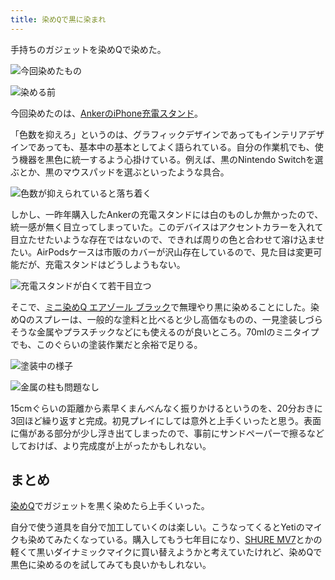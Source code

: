 ```yaml
---
title: 染めQで黒に染まれ
---
```

手持ちのガジェットを染めQで染めた。

![](https://lh4.googleusercontent.com/qHWtm1WzQDaB4ILHKajnNbqXKUx0kcdc_dV6QhCosEtOJxLLzdP5lRsW2yKxTAxB2u_oB466y5Oybe0zWJ-W29weEjbtP09-PhvQfSGZT4wyefbPcy7oK_1p2RUAVijX3VpX-ToZI4iqyRtOwGMKcJemZ8gl9SkJa2ur2JMbGckR9gidszRvueW38-Zr "今回染めたもの")

![](https://lh5.googleusercontent.com/gyDGT7-ebyn_7pgum3CrFWDjc29y0IacxHV7pEF4yuU8BXjyhSHDg9v9B3d0B4t99slPetzTTS-nKAZqyEFLO7_Yu_bS1BCBK-AoUYlgqrLSTDvuhRZdapxsVc3ke-Y0cml7V6djN6Mn_2IKmd9cI8ya40KVnGWtfQspjIp8c09fuFEhRf1kqYyUoRE9 "染める前")

今回染めたのは、[AnkerのiPhone充電スタンド](https://r7kamura.com/articles/2021-09-06-anker-iphone-stand)。

「色数を抑えろ」というのは、グラフィックデザインであってもインテリアデザインであっても、基本中の基本としてよく語られている。自分の作業机でも、使う機器を黒色に統一するよう心掛けている。例えば、黒のNintendo Switchを選ぶとか、黒のマウスパッドを選ぶといったような具合。

![](https://lh3.googleusercontent.com/dHs7zycvs4a0Nb75Z3vKhNmw1hXzwmr8IOFzhXVp74tNATyko_fa-ttkBM0VG9X_rjwLMci1a8jPPgbnlIHeHhSG3mPAte1RXA2paDCJpP_B_6_VgTSF4H9tGqxW1uYb1xZofKjwe5NkaQASmZldiZBULTW2pVvnriU75DuU5dIqLqndsZtNR1IoyyFk "色数が抑えられていると落ち着く")

しかし、一昨年購入したAnkerの充電スタンドには白のものしか無かったので、統一感が無く目立ってしまっていた。このデバイスはアクセントカラーを入れて目立たせたいような存在ではないので、できれば周りの色と合わせて溶け込ませたい。AirPodsケースは市販のカバーが沢山存在しているので、見た目は変更可能だが、充電スタンドはどうしようもない。

![](https://lh4.googleusercontent.com/ESNM6PLKLXnQFM3jtm-iaI1vDbg4i2ZZxtlDkE6m_gRpHrITbgaynSxdkugW2MaBDrkB8EW_tLo97Uu5UEQkFeUictuFUkmHYQzH2BCAHl7mHkllPeUpzRs8c2YM-QQSQCKD22QAMqJ9PmHZd4Ei_a8brnFMxgXv0pkWDfwzbYfqQc-ZcnmSMv1zNBJ_ "充電スタンドが白くて若干目立つ")

そこで、[ミニ染めQ エアゾール ブラック](https://www.amazon.co.jp/dp/B003QMFUKO)で無理やり黒に染めることにした。染めQのスプレーは、一般的な塗料と比べると少し高価なものの、一見塗装しづらそうな金属やプラスチックなどにも使えるのが良いところ。70mlのミニタイプでも、このぐらいの塗装作業だと余裕で足りる。

![](https://lh5.googleusercontent.com/Cc2IYt2OqgZuAbK52weYloQOBpVmKp4nhTzHpkKMzB--6Be3YOlIZUcETzenPnn49qqg63fDLpnTVZ4xA7xKGRzHcE8g91_yqPO4dtkd5oaVSbXMc-kL_t2NT33KNVKtx0vcuPk_3MmTrUQ_CUfP1W2-a5iGbM1ZPqQTQh0P0qwdvgkvGz2mspi2U7_F "塗装中の様子")

![](https://lh6.googleusercontent.com/9NUWwg37mjL3qKn6etN_ognEyIPp9bmqLGioPaTQ5BXLf3WhNRt2bVD2cr_Q4LNyLg-1pg-YGsmJAtMofUFpfIZK52WvzxcfWQ3K7OshsMtvO6Lh76fePJ_TcLXVJpLF4jTbEBLxM8Yco1tTNNFWXkweO0MNB_dRW-tMdrejC0GqPHSjLlAbwvl5Pt_a "金属の柱も問題なし")

15cmぐらいの距離から素早くまんべんなく振りかけるというのを、20分おきに3回ほど繰り返すと完成。初見プレイにしては意外と上手くいったと思う。表面に傷がある部分が少し浮き出てしまったので、事前にサンドペーパーで擦るなどしておけば、より完成度が上がったかもしれない。

まとめ
---

[染めQ](https://www.amazon.co.jp/dp/B003QMFUKO)でガジェットを黒く染めたら上手くいった。

自分で使う道具を自分で加工していくのは楽しい。こうなってくるとYetiのマイクも染めてみたくなっている。購入してもう七年目になり、[SHURE MV7](https://www.amazon.co.jp/dp/B08KY7G1GV)とかの軽くて黒いダイナミックマイクに買い替えようかと考えていたけれど、染めQで黒色に染めるのを試してみても良いかもしれない。

